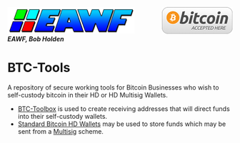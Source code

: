 [![bg][banner]][website] <img src="https://raw.githubusercontent.com/EAWF/EAWF/master/images/BitcoinHere.png" valign=middle align=right /><br/>***EAWF, Bob Holden***
# BTC-Tools
A repository of secure working tools for Bitcoin Businesses who wish to self-custody bitcoin in their HD or HD Multisig Wallets.
* [BTC-Toolbox][Toolbox] is used to create receiving addresses that will direct funds into their self-custody wallets.
* [Standard Bitcoin HD Wallets] may be used to store funds which may be sent from a [Multisig] scheme.

[banner]: https://github.com/EAWF/EAWF/blob/master/images/EAWF.png
[website]: http://eawf.com
[AI2]: https://appinventor.mit.edu
[Toolbox]: https://github.com/EAWF/BTC-Toolbox
[Electrum]: https://electrum.org/#home
[Standard Bitcoin HD Wallets]: ./Wallets.md
[Multisig]: ./ElectrumMultisig.md
